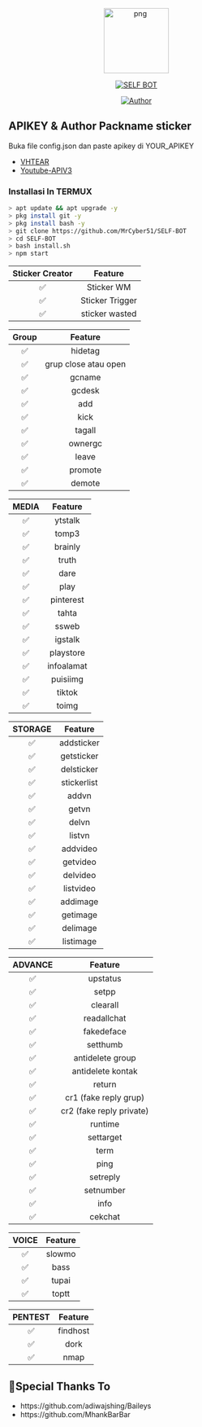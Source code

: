 <p align="center">
<img src="https://g.top4top.io/p_1888lawbj1.png" alt="png" width="128" height="128"/>
</p>
<p align="center">
<a href="#"><img title="SELF BOT" src="https://img.shields.io/badge/SELF BOT-green?colorA=%23ff0000&colorB=%23017e40&style=for-the-badge"></a>
</p>
<p align="center">
<a href="https://github.com/MrCyber51"><img title="Author" src="https://img.shields.io/badge/Author-X MrCyber51-red.svg?style=for-the-badge&logo=github"></a>
</p>

## APIKEY & Author Packname sticker
Buka file config.json dan paste apikey di YOUR_APIKEY
- [VHTEAR](https://api.vhtear.com)
- [Youtube-APIV3](https://www.youtube.com/watch?v=TE66McLMMEw)

### Installasi In TERMUX

```bash
> apt update && apt upgrade -y
> pkg install git -y
> pkg install bash -y
> git clone https://github.com/MrCyber51/SELF-BOT
> cd SELF-BOT
> bash install.sh
> npm start
```

| Sticker Creator |                Feature           |
| :-----------: | :--------------------------------: |
|       ✅       | Sticker WM                        |
|       ✅       | Sticker Trigger                   |
|       ✅       | sticker wasted                   |

| Group |                     Feature                |
| :------------: | :---------------------------------------------: |
|       ✅        |  hidetag               |
|       ✅        |  grup close atau open       |
|       ✅        |  gcname          |
|       ✅        |  gcdesk       |
|       ✅        |  add              |
|       ✅        |  kick              |
|       ✅        |  tagall              |
|       ✅        |  ownergc              |
|       ✅        |  leave              |
|       ✅        |  promote              |
|       ✅        |  demote              |

| MEDIA |                     Feature                |
| :------------: | :---------------------------------------------: |
|       ✅        |  ytstalk              |
|       ✅        |  tomp3              |
|       ✅        |  brainly              |
|       ✅        |  truth              |
|       ✅        |  dare              |
|       ✅        |  play              |
|       ✅        |  pinterest              |
|       ✅        |  tahta              |
|       ✅        |  ssweb              |
|       ✅        |  igstalk              |
|       ✅        |  playstore              |
|       ✅        |  infoalamat              |
|       ✅        |  puisiimg              |
|       ✅        |  tiktok              |
|       ✅        |  toimg              |

| STORAGE |                     Feature                |
| :------------: | :---------------------------------------------: |
|       ✅        |  addsticker             |
|       ✅        |  getsticker             |
|       ✅        |  delsticker             |
|       ✅        |  stickerlist             |
|       ✅        |  addvn             |
|       ✅        |  getvn             |
|       ✅        |  delvn             |
|       ✅        |  listvn             |
|       ✅        |  addvideo             |
|       ✅        |  getvideo             |
|       ✅        |  delvideo             |
|       ✅        |  listvideo             |
|       ✅        |  addimage             |
|       ✅        |  getimage             |
|       ✅        |  delimage             |
|       ✅        |  listimage             |

| ADVANCE |                     Feature                |
| :------------: | :---------------------------------------------: |
|       ✅        |  upstatus             |
|       ✅        |  setpp             |
|       ✅        |  clearall             |
|       ✅        |  readallchat             |
|       ✅        |  fakedeface             |
|       ✅        |  setthumb             |
|       ✅        |  antidelete group             |
|       ✅        |  antidelete kontak             |
|       ✅        |  return             |
|       ✅        |  cr1 (fake reply grup)             |
|       ✅        |  cr2 (fake reply private)             |
|       ✅        |  runtime             |
|       ✅        |  settarget             |
|       ✅        |  term             |
|       ✅        |  ping             |
|       ✅        |  setreply             |
|       ✅        |  setnumber             |
|       ✅        |  info             |
|       ✅        |  cekchat             |

| VOICE |                     Feature                |
| :------------: | :---------------------------------------------: |
|       ✅        |  slowmo             |
|       ✅        |  bass             |
|       ✅        |  tupai             |
|       ✅        |  toptt             |

| PENTEST |                     Feature                |
| :------------: | :---------------------------------------------: |
|       ✅        |  findhost             |
|       ✅        |  dork             |
|       ✅        |  nmap             |


## 🙏Special Thanks To
<ul>
<li>https://github.com/adiwajshing/Baileys<br>
<li>https://github.com/MhankBarBar<br>
</li>
